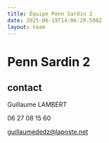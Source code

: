 ```yaml
---
title: Équipe Penn Sardin 2
date: 2025-06-19T14:06:20.598Z
layout: team
---
```


# Penn Sardin 2



## contact 

Guillaume LAMBERT

06 27 08 15 60

guillaumededz@laposte.net


